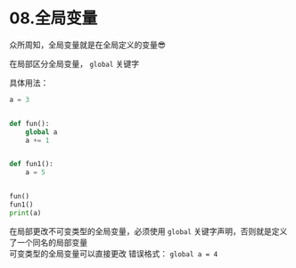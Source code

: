 # 08.全局变量

众所周知，全局变量就是在全局定义的变量😎

在局部区分全局变量， `global` 关键字

具体用法：

```py
a = 3


def fun():
    global a
    a += 1


def fun1():
    a = 5


fun()
fun1()
print(a)
```

在局部更改不可变类型的全局变量，必须使用 `global` 关键字声明，否则就是定义了一个同名的局部变量  
可变类型的全局变量可以直接更改 错误格式： `global a = 4`

